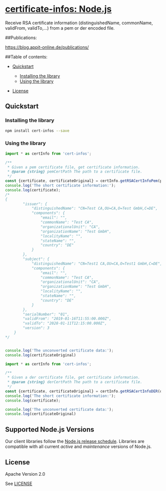 # [certificate-infos: Node.js](https://github.com/appit-online/cert-infos)

Receive RSA certificate information (distinguishedName, commonName, validFrom, validTo,...) from a pem or der encoded file.


##Publications:

https://blog.appit-online.de/publications/



##Table of contents:


* [Quickstart](#quickstart)

  * [Installing the library](#installing-the-library)
  * [Using the library](#using-the-library)
* [License](#license)

## Quickstart

### Installing the library

```bash
npm install cert-infos --save
```


### Using the library

```javascript
import * as certInfo from 'cert-infos';

/**
 * Given a pem certificate file, get certificate information.
 * @param {string} pemCertPath The path to a certificate file.
 */
const {certificate, certificateOriginal} = certInfo.getRSACertInfoPem(pemCertPath);
console.log('The short certificate information:');
console.log(certificate);
/*
{
        "issuer": {
            "distinguishedName": "CN=Test CA,OU=CA,O=Test GmbH,C=DE",
            "components": {
                "email": "",
                "commonName": "Test CA",
                "organizationalUnit": "CA",
                "organizationName": "Test GmbH",
                "localityName": "",
                "stateName": "",
                "country": "DE"
            }
        },
        "subject": {
            "distinguishedName": "CN=Test1 CA,OU=CA,O=Test1 GmbH,C=DE",
            "components": {
                "email": "",
                "commonName": "Test CA",
                "organizationalUnit": "CA",
                "organizationName": "Test GmbH",
                "localityName": "",
                "stateName": "",
                "country": "DE"
            }
        },
        "serialNumber": "01",
        "validFrom": "2019-01-16T11:55:00.000Z",
        "validTo": "2028-01-11T12:15:00.000Z",
        "version": 3
    }
*/


console.log('The unconverted certificate data:');
console.log(certificateOriginal)
```

```javascript
import * as certInfo from 'cert-infos';

/**
 * Given a der certificate file, get certificate information.
 * @param {string} derCertPath The path to a certificate file.
 */
const {certificate, certificateOriginal} = certInfo.getRSACertInfoDER(derCertPath);
console.log('The short certificate information:');
console.log(certificate);

console.log('The unconverted certificate data:');
console.log(certificateOriginal)
```

## Supported Node.js Versions

Our client libraries follow the [Node.js release schedule](https://nodejs.org/en/about/releases/).
Libraries are compatible with all current _active_ and _maintenance_ versions of
Node.js.

## License

Apache Version 2.0

See [LICENSE](https://github.com/appit-online/cert-infos/blob/master/LICENSE)
